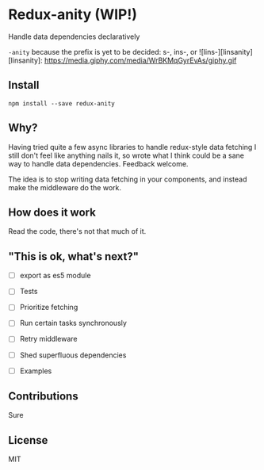 # Redux-anity (WIP!)
Handle data dependencies declaratively

`-anity` because the prefix is yet to be decided: s-, ins-, or ![lins-][linsanity]
[linsanity]: https://media.giphy.com/media/WrBKMqGyrEvAs/giphy.gif


## Install
```
npm install --save redux-anity
```


## Why?
Having tried quite a few async libraries to handle redux-style data fetching I
still don't feel like anything nails it, so wrote what I think could be a sane
way to handle data dependencies. Feedback welcome.

The idea is to stop writing data fetching in your components, and instead make
the middleware do the work.


## How does it work
Read the code, there's not that much of it.


## "This is ok, what's next?"
- [ ] export as es5 module
- [ ] Tests
- [ ] Prioritize fetching
- [ ] Run certain tasks synchronously
- [ ] Retry middleware
- [ ] Shed superfluous dependencies
- [ ] Examples


## Contributions
Sure


## License
MIT
